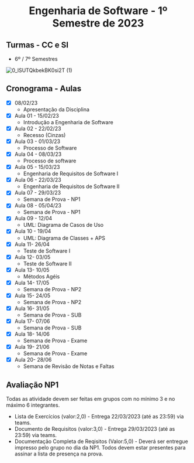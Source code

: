 <h1 align="center">
    Engenharia de Software - 1º Semestre de 2023
</h1>


## Turmas - CC e SI
- 6º / 7º Semestres


![0_lSUTQkbekBK0si2T (1)](https://user-images.githubusercontent.com/70485830/217600081-5bdefd35-f399-4c10-8caf-4375e1b933b8.jpg)


## Cronograma - Aulas 

- [x]  08/02/23
    - Apresentação da Disciplina
- [x]  Aula 01 - 15/02/23
    - Introdução a Engenharia de Software
- [x]  Aula 02 - 22/02/23
    - Recesso (Cinzas) 
- [x]  Aula 03 - 01/03/23 
    - Processo de Software
- [x]  Aula 04 - 08/03/23
    - Processo de software
- [x]  Aula 05 - 15/03/23
    - Engenharia de Requisitos de Software I
- [x] Aula 06 - 22/03/23
    - Engenharia de Requisitos de Software II
- [x]  Aula 07 - 29/03/23
    - Semana de Prova - NP1
- [x]  Aula 08 - 05/04/23
    - Semana de Prova - NP1
- [x]  Aula 09 - 12/04
    - UML: Diagrama de Casos de Uso
- [x]  Aula 10 - 19/04
    - UML: Diagrama de Classes + APS
- [x]  Aula 11- 26/04
    - Teste de Software I
- [x]  Aula 12- 03/05
    - Teste de Software II
- [x]  Aula 13- 10/05
    - Métodos Agéis
- [x]  Aula 14- 17/05
    - Semana de Prova - NP2
- [x]  Aula 15- 24/05
    - Semana de Prova - NP2
- [x]  Aula 16- 31/05
    - Semana de Prova - SUB
- [x]  Aula 17- 07/06
    - Semana de Prova - SUB
- [x]  Aula 18- 14/06
    - Semana de Prova - Exame
- [x]  Aula 19- 21/06
    - Semana de Prova - Exame
- [x]  Aula 20- 28/06
    - Semana de Revisão de Notas e Faltas
    
## Avaliação NP1 
Todas as atividade devem ser feitas em grupos com no mínimo 3 e no máximo 6 integrantes.
- Lista de Exercícios (valor:2,0) - Entrega 22/03/2023 (até as 23:59) via teams.
- Documento de Requisitos (valor:3,0) - Entrega 29/03/2023 (até as 23:59) via teams.
- Documentação Completa de Reqisitos (Valor:5,0) - Deverá ser entregue impresso pelo grupo no dia da NP1. Todos devem estar presentes para assinar a lista de presença na prova.

